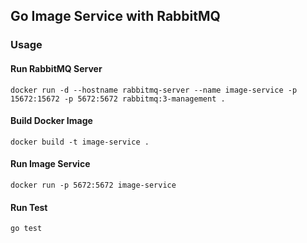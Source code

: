 ## Go Image Service with RabbitMQ

### Usage

#### Run RabbitMQ Server

    docker run -d --hostname rabbitmq-server --name image-service -p 15672:15672 -p 5672:5672 rabbitmq:3-management .

#### Build Docker Image

    docker build -t image-service .

#### Run Image Service

    docker run -p 5672:5672 image-service

#### Run Test

    go test
